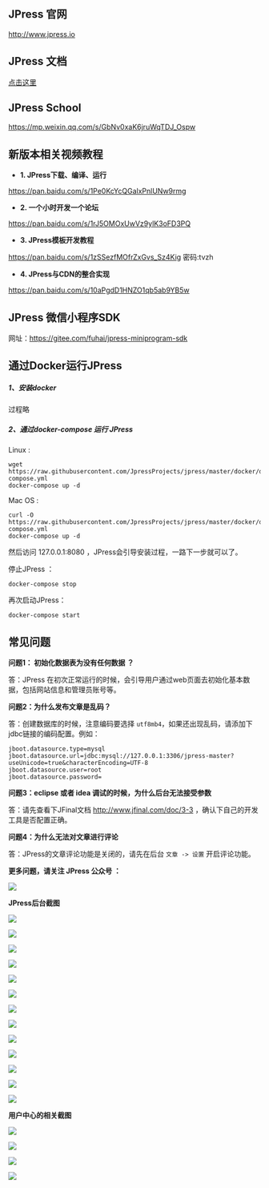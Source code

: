 
## JPress 官网

http://www.jpress.io

## JPress 文档 

[点击这里](./doc/readme.md)

## JPress School 

https://mp.weixin.qq.com/s/GbNv0xaK6jruWqTDJ_Ospw

    
## 新版本相关视频教程

* **1. JPress下载、编译、运行** 

https://pan.baidu.com/s/1Pe0KcYcQGalxPnlUNw9rmg

* **2. 一个小时开发一个论坛**

https://pan.baidu.com/s/1rJ5OMOxUwVz9ylK3oFD3PQ

* **3. JPress模板开发教程**

https://pan.baidu.com/s/1zSSezfMOfrZxGvs_Sz4Kig  密码:tvzh

* **4. JPress与CDN的整合实现**

https://pan.baidu.com/s/10aPgdD1HNZO1qb5ab9YB5w

## JPress 微信小程序SDK

网址：https://gitee.com/fuhai/jpress-miniprogram-sdk

## 通过Docker运行JPress

##### 1、安装docker

过程略

##### 2、通过docker-compose 运行 JPress

Linux :

```
wget https://raw.githubusercontent.com/JpressProjects/jpress/master/docker/docker-compose.yml
docker-compose up -d
```

Mac OS :

```
curl -O https://raw.githubusercontent.com/JpressProjects/jpress/master/docker/docker-compose.yml
docker-compose up -d
```

然后访问 127.0.0.1:8080 ，JPress会引导安装过程，一路下一步就可以了。

停止JPress ：

```
docker-compose stop
```

再次启动JPress：

```
docker-compose start
```


## 常见问题

**问题1： 初始化数据表为没有任何数据 ？**

答：JPress 在初次正常运行的时候，会引导用户通过web页面去初始化基本数据，包括网站信息和管理员账号等。

**问题2：为什么发布文章是乱码？**

答：创建数据库的时候，注意编码要选择 `utf8mb4`，如果还出现乱码，请添加下jdbc链接的编码配置。例如：

```
jboot.datasource.type=mysql
jboot.datasource.url=jdbc:mysql://127.0.0.1:3306/jpress-master?useUnicode=true&characterEncoding=UTF-8
jboot.datasource.user=root
jboot.datasource.password=
```

**问题3：eclipse 或者 idea 调试的时候，为什么后台无法接受参数**

答：请先查看下JFinal文档 http://www.jfinal.com/doc/3-3 ，确认下自己的开发工具是否配置正确。

**问题4：为什么无法对文章进行评论**

答：JPress的文章评论功能是关闭的，请先在后台 `文章 -> 设置` 开启评论功能。


**更多问题，请关注 JPress 公众号 ：**

![](./doc/images/jpress_qrcode.jpg)


**JPress后台截图**

![](./doc/images/screenshot/001.png)

![](./doc/images/screenshot/002.png)

![](./doc/images/screenshot/003.png)

![](./doc/images/screenshot/004.png)

![](./doc/images/screenshot/005.png)

![](./doc/images/screenshot/006.png)

![](./doc/images/screenshot/007.png)

![](./doc/images/screenshot/008.png)

![](./doc/images/screenshot/009.png)

![](./doc/images/screenshot/010.png)

![](./doc/images/screenshot/011.png)

![](./doc/images/screenshot/012.png)

![](./doc/images/screenshot/013.png)

**用户中心的相关截图**

![](./doc/images/screenshot/014.png)

![](./doc/images/screenshot/015.png)

![](./doc/images/screenshot/016.png)

![](./doc/images/screenshot/017.png)



